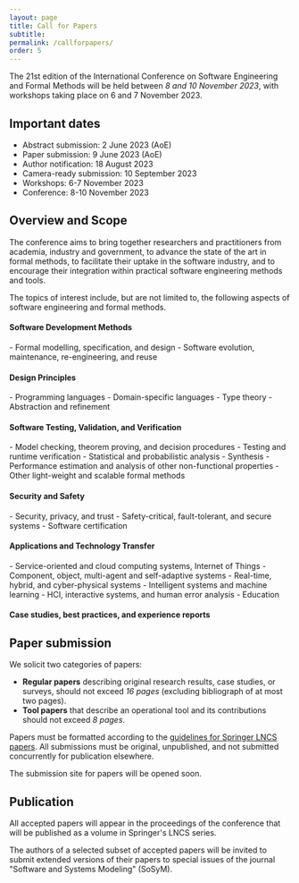 ```yaml
---
layout: page
title: Call for Papers
subtitle:
permalink: /callforpapers/
order: 5
---
```

The 21st edition of the International Conference on Software Engineering and
Formal Methods will be held between *8 and 10 November 2023*, with workshops taking place on 6 and 7 November 2023.

## Important dates
- Abstract submission: 2 June 2023 (AoE)
- Paper submission: 9 June 2023 (AoE) 
- Author notification: 18 August 2023
- Camera-ready submission: 10 September 2023
- Workshops: 6-7 November 2023
- Conference: 8-10 November 2023

## Overview and Scope

The conference aims to bring together researchers and practitioners from academia, industry and
government, to advance the state of the art in formal methods, to facilitate their
uptake in the software industry, and to encourage their integration within practical
software engineering methods and tools.


The topics of interest include, but are not limited to, the following aspects of
software engineering and formal methods.

<h4 class="areas">Software Development Methods</h4>
- Formal modelling, specification, and design
- Software evolution, maintenance, re-engineering, and reuse

<h4 class="areas">Design Principles</h4>
- Programming languages
- Domain-specific languages
- Type theory
- Abstraction and refinement

<h4 class="areas">Software Testing, Validation, and Verification</h4>
- Model checking, theorem proving, and decision procedures
- Testing and runtime verification
- Statistical and probabilistic analysis
- Synthesis
- Performance estimation and analysis of other non-functional
properties
- Other light-weight and scalable formal methods

<h4 class="areas">Security and Safety</h4>
- Security, privacy, and trust
- Safety-critical, fault-tolerant, and secure systems
- Software certification

<h4 class="areas">Applications and Technology Transfer</h4>
- Service-oriented and cloud computing systems, Internet of Things
- Component, object, multi-agent and self-adaptive systems
- Real-time, hybrid, and cyber-physical systems
- Intelligent systems and machine learning
- HCI, interactive systems, and human error analysis
- Education

<h4 class="areas">Case studies, best practices, and experience reports</h4>

## Paper submission

We solicit two categories of papers:

- **Regular papers** describing original research results, case studies, or surveys, should not exceed *16 pages* (excluding bibliograph of at most two pages).
- **Tool papers** that describe an operational tool and its contributions should not exceed *8 pages*.

Papers must be formatted according to the [guidelines for Springer LNCS papers](https://www.springer.com/gp/computer-science/lncs).
All submissions must be original, unpublished, and not submitted concurrently for publication elsewhere. 

The submission site for papers will be opened soon.
<!-- [https://easychair.org/conferences/?conf=sefm2023](https://easychair.org/conferences/?conf=sefm2023) -->

## Publication

All accepted papers will appear in the proceedings of the conference that will
be published as a volume in Springer's LNCS series. 

The authors of a selected subset of accepted papers will be invited to submit extended versions of their papers to special issues of the journal "Software and Systems Modeling" (SoSyM).
